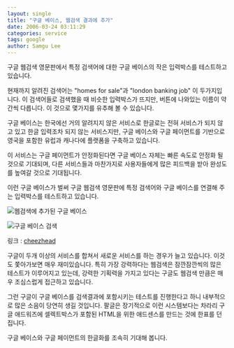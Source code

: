 ```yaml
---
layout: single
title: "구글 베이스, 웹검색 결과에 추가"
date: 2006-03-24 03:11:29
categories: service
tags: google
author: Samgu Lee
---
```


구글 웹검색 영문판에서 특정 검색어에 대한 구글 베이스의 작은 입력박스를 테스트하고 있습니다.

현재까지 알려진 검색어는 "homes for sale"과 "london banking job" 이 두가지입니다. 이 검색어들로 검색했을 때 비슷한 입력박스가 뜨지만, 버튼에 나와있는 이름이 약간씩 다릅니다. 이 것으로 몇가지를 유추해 볼 수 있습니다.

구글 베이스는 한국에선 거의 알려지지 않은 서비스로 한글로는 전혀 서비스가 되지 않고 있고 한글 입력조차 되지 않는 서비스지만, 구글 베이스와 구글 페이먼트를 기반으로 영국을 포함한 유럽과 캐나다에 플랫폼을 구축하고 있습니다.

이 서비스는 구글 페이먼트가 안정화된다면 구글 베이스 자체는 빠른 속도로 안정화 될 것으로 기대되며, 다른 서비스들과 마찬가지로 사용자들에게 많은 피드백을 받아 완성도를 높여갈 것으로 기대됩니다.

이런 구글 베이스가 벌써 구글 웹검색 영문판에 특정 검색어와 구글 베이스를 연결해 주는 입력박스를 테스트하고 있습니다.

![웹검색에 추가된 구글 베이스](https://www.cheezhead.com/img/base-web.jpg)

![구글 베이스 검색](https://www.cheezhead.com/img/base-results.jpg)

링크 : [cheezhead](http://www.cheezhead.com/2006/03/21/google-base-job-content-integration-screenshots-captured/)

구글이 두개 이상의 서비스를 합쳐서 새로운 서비스를 하는 경우가 늘고 있습니다. 이것도 쫓아가보면 매우 재미있습니다. 특히 가장 강력하다는 웹검색은 잠깐잠깐씩의 많은 테스트가 이루어지고 있는데, 강력한 기획력을 가지고 있다는 구글도 웹검색 만큼은 매우 조심스럽게 접근하고 있습니다.

그런 구글이 구글 베이스를 검색결과에 포함시키는 테스트를 진행한다고 하니 내부적으로 많은 소음이 당연히 생길 것입니다. 팔글은 장기적으로 이런 시스템보다는 차라리 구글 애드워즈에 셀렉트박스가 포함된 HTML을 위한 애드센스를 만드는 것에 한표를 던집니다.

구글 베이스와 구글 페이먼트의 한글화를 조속히 기대해 봅니다.
